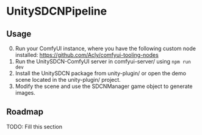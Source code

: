 # UnitySDCNPipeline
## Usage
0. Run your ComfyUI instance, where you have the following custom node installed: https://github.com/Acly/comfyui-tooling-nodes
1. Run the UnitySDCN-ComfyUI server in comfyui-server/ using `npm run dev`
2. Install the UnitySDCN package from unity-plugin/ or open the demo scene located in the unity-plugin/ project.
3. Modify the scene and use the SDCNManager game object to generate images.

## Roadmap
TODO: Fill this section